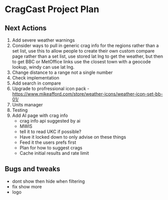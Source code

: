 # CragCast Project Plan

## Next Actions
1. Add severe weather warnings
2. Consider ways to pull in generic crag info for the regions rather than a set list, use this to allow people to create their own custom compare page rather than a set list, use stored lat lng to get the weather, but then to get BBC or MetOffice links use the closest town with a geocode lookup, windy can use lat lng.
3. Change distance to a range not a single number
4. Check implementation
5. Add search in compare
6. Upgrade to profressional icon pack - https://www.mikeafford.com/store/weather-icons/weather-icon-set-bb-01/
7. Units manager
8. Testing
9. Add AI page with crag info
    - crag info api suggested by ai
    - MWIS
    - tell it to read UKC if possible?
    - Have it locked down to only advise on these things
    - Feed it the users prefs first
    - Plan for how to suggest crags
    - Cache initial results and rate limit

## Bugs and tweaks
- dont show then hide when filtering
- fix show more
- logo





